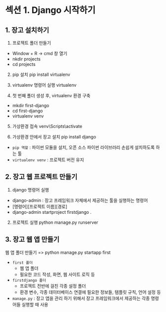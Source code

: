 # 섹션 1. Django 시작하기
## 1. 장고 설치하기
1. 프로젝트 폴더 만들기
* Window + R -> cmd 창 열기
* nkdir projects
* cd projects  

2. pip 설치
pip install virtualenv

3. virtualenv  명령어 실행
virtualenv

4. 첫 번째 폴더 생성 후, virtualenv 환경 구축
* mkdir first-django
* cd first-django
* virtualenv venv

5. 가상환경 접속
venv\Scripts\activate

6. 가상환경 안에서 장고 설치
pip install django

* `pip 역할` : 파이썬 모듈을 설치, 오픈 소스 파이썬 라이브러리 손쉽게 설치하도록 하는 툴
* `virtualenv venv` : 프로젝트 버전 유지


## 2. 장고 웹 프로젝트 만들기
1. django 명령어 실행
* django-admin : 장고 프레임워크 자체에서 제공하는 툴을 실행하는 명령어
* [명령어][프로젝트 이름][경로]
* django-admin startproject firstdjango .

2. 프로젝트 실행
python manage.py runserver

## 3. 장고 웹 앱 만들기
웹 앱 폴더 만들기 => python manage.py startapp first
* `first 폴더`
  - 웹 앱 폴더
  - 필요한 코드 작성, 화면, 웹 사이트 로직 등
* `firstdjango 폴더`
  - 프로젝트 전반에 걸친 각종 설정 폴더
  - 환경 변수, 각종 데이터베이스 연결에 필요한 정보들, 템플릿 규칙, 언어 설정 등
* `manage.py` : 장고 앱을 관리 하기 위해서 장고 프레임워크에서 제공하는 각종 명령어들 실행할 때 사용
